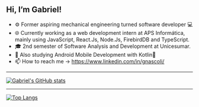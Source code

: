 ## Hi, I’m Gabriel!
- ⚙️ Former aspiring mechanical engineering turned software developer 💻
- 🌐 Currently working as a web development intern at APS Informática, mainly using JavaScript, React.Js, Node.Js, FirebirdDB and TypeScript.
- 🎓 2nd semester of Software Analysis and Development at Unicesumar.
- 📖 Also studying Android Mobile Development with Kotlin📱  
- 📫 How to reach me -> https://www.linkedin.com/in/gnascoli/

---

[![Gabriel's GitHub stats](https://github-readme-stats.vercel.app/api?username=gabriel-nascimento-91&show_icons=true&theme=radical)](https://github.com/gabriel-nascimento-91/github-readme-stats)

---

[![Top Langs](https://github-readme-stats.vercel.app/api/top-langs/?username=gabriel-nascimento-91&layout=compact)](https://github.com/anuraghazra/github-readme-stats)


<!---
gabriel-nascimento-91/gabriel-nascimento-91 is a ✨ special ✨ repository because its `README.md` (this file) appears on your GitHub profile.
You can click the Preview link to take a look at your changes.
--->

